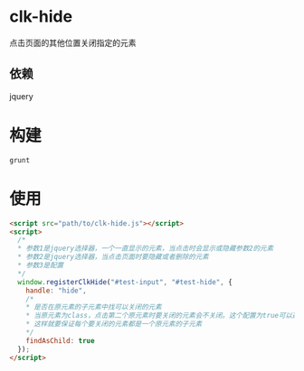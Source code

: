 # clk-hide
点击页面的其他位置关闭指定的元素

## 依赖
jquery

# 构建
```
grunt
```

# 使用
```html
<script src="path/to/clk-hide.js"></script>
<script>
  /*
  * 参数1是jquery选择器，一个一直显示的元素，当点击时会显示或隐藏参数2的元素
  * 参数2是jquery选择器，当点击页面时要隐藏或者删除的元素
  * 参数3是配置
  */
  window.registerClkHide("#test-input", "#test-hide", {
    handle: "hide",
    /*
    * 是否在原元素的子元素中找可以关闭的元素
    * 当原元素为class，点击第二个原元素时要关闭的元素会不关闭。这个配置为true可以避免这种情况
    * 这样就要保证每个要关闭的元素都是一个原元素的子元素
    */
    findAsChild: true
  });
</script>
```
